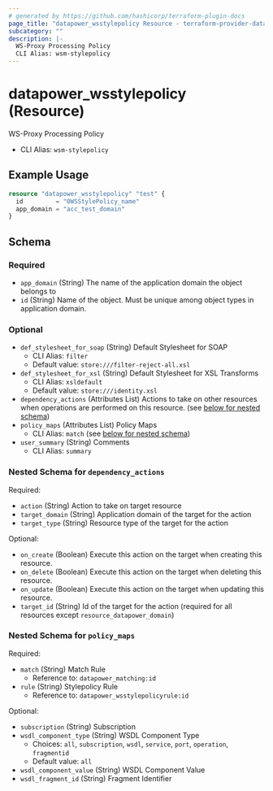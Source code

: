 ```yaml
---
# generated by https://github.com/hashicorp/terraform-plugin-docs
page_title: "datapower_wsstylepolicy Resource - terraform-provider-datapower"
subcategory: ""
description: |-
  WS-Proxy Processing Policy
  CLI Alias: wsm-stylepolicy
---
```


# datapower_wsstylepolicy (Resource)

WS-Proxy Processing Policy
  - CLI Alias: `wsm-stylepolicy`

## Example Usage

```terraform
resource "datapower_wsstylepolicy" "test" {
  id         = "0WSStylePolicy_name"
  app_domain = "acc_test_domain"
}
```

<!-- schema generated by tfplugindocs -->
## Schema

### Required

- `app_domain` (String) The name of the application domain the object belongs to
- `id` (String) Name of the object. Must be unique among object types in application domain.

### Optional

- `def_stylesheet_for_soap` (String) Default Stylesheet for SOAP
  - CLI Alias: `filter`
  - Default value: `store:///filter-reject-all.xsl`
- `def_stylesheet_for_xsl` (String) Default Stylesheet for XSL Transforms
  - CLI Alias: `xsldefault`
  - Default value: `store:///identity.xsl`
- `dependency_actions` (Attributes List) Actions to take on other resources when operations are performed on this resource. (see [below for nested schema](#nestedatt--dependency_actions))
- `policy_maps` (Attributes List) Policy Maps
  - CLI Alias: `match` (see [below for nested schema](#nestedatt--policy_maps))
- `user_summary` (String) Comments
  - CLI Alias: `summary`

<a id="nestedatt--dependency_actions"></a>
### Nested Schema for `dependency_actions`

Required:

- `action` (String) Action to take on target resource
- `target_domain` (String) Application domain of the target for the action
- `target_type` (String) Resource type of the target for the action

Optional:

- `on_create` (Boolean) Execute this action on the target when creating this resource.
- `on_delete` (Boolean) Execute this action on the target when deleting this resource.
- `on_update` (Boolean) Execute this action on the target when updating this resource.
- `target_id` (String) Id of the target for the action (required for all resources except `resource_datapower_domain`)


<a id="nestedatt--policy_maps"></a>
### Nested Schema for `policy_maps`

Required:

- `match` (String) Match Rule
  - Reference to: `datapower_matching:id`
- `rule` (String) Stylepolicy Rule
  - Reference to: `datapower_wsstylepolicyrule:id`

Optional:

- `subscription` (String) Subscription
- `wsdl_component_type` (String) WSDL Component Type
  - Choices: `all`, `subscription`, `wsdl`, `service`, `port`, `operation`, `fragmentid`
  - Default value: `all`
- `wsdl_component_value` (String) WSDL Component Value
- `wsdl_fragment_id` (String) Fragment Identifier
